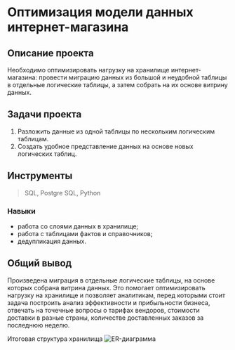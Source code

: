 # Оптимизация модели данных интернет-магазина

## Описание проекта
Необходимо оптимизировать нагрузку на хранилище интернет-магазина: провести миграцию данных из большой и неудобной таблицы в отдельные логические таблицы, а затем собрать на их основе витрину данных. 

## Задачи проекта
1. Разложить данные из одной таблицы по нескольким логическим таблицам.
2. Создать удобное представление данных на основе новых логических таблиц.
   
## Инструменты
> SQL, Postgre SQL, Python
### Навыки
- работа со слоями данных в хранилище; 
- работа с таблицами фактов и справочников; 
- дедупликация данных.

## Общий вывод
Произведена миграция в отдельные логические таблицы, на основе которых собрана витрина данных. Это помогает оптимизировать нагрузку на хранилище и позволяет аналитикам, перед которыми стоит задача построить анализ эффективности и прибыльности бизнеса, отвечать на точечные вопросы о тарифах вендоров, стоимости доставки в разные страны, количестве доставленных заказов за последнюю неделю.

Итоговая структура хранилища
![ER-диаграмма](https://github.com/dalv119/Portfolio/blob/main/4-Оnline_store_data_models/migrations/Schema.png)



